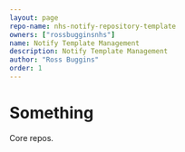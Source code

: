 ```yaml
---
layout: page
repo-name: nhs-notify-repository-template
owners: ["rossbugginsnhs"]
name: Notify Template Management
description: Notify Template Management
author: "Ross Buggins"
order: 1
---
```


# Something

Core repos.
